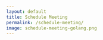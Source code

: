```yaml
---
layout: default
title: Schedule Meeting
permalink: /schedule-meeting/
image: schedule-meeting-golang.png
---
```


<div class="hero">
<center style="min-height: 620px;">
	<!-- Calendly inline widget begin -->
	<div class="calendly-inline-widget" data-url="https://calendly.com/shyam-mohan/meet?background_color=ffffff" style="min-width:100%;height:500px;"></div>
	<script type="text/javascript" src="https://assets.calendly.com/assets/external/widget.js"></script>
	<!-- Calendly inline widget end -->
</center>
</div>